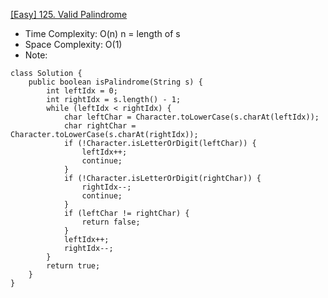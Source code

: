 [[Easy] 125. Valid Palindrome](https://leetcode.cn/problems/valid-palindrome/)

- Time Complexity: O(n) n = length of s
- Space Complexity: O(1)
- Note: 
```
class Solution {
    public boolean isPalindrome(String s) {
        int leftIdx = 0;
        int rightIdx = s.length() - 1;
        while (leftIdx < rightIdx) {
            char leftChar = Character.toLowerCase(s.charAt(leftIdx));
            char rightChar = Character.toLowerCase(s.charAt(rightIdx));
            if (!Character.isLetterOrDigit(leftChar)) {
                leftIdx++;
                continue;
            }
            if (!Character.isLetterOrDigit(rightChar)) {
                rightIdx--;
                continue;
            }
            if (leftChar != rightChar) {
                return false;
            }
            leftIdx++;
            rightIdx--;
        }
        return true;
    }
}
```
